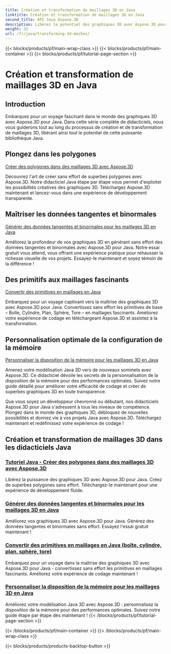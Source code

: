 ```yaml
---
title: Création et transformation de maillages 3D en Java
linktitle: Création et transformation de maillages 3D en Java
second_title: API Java Aspose.3D
description: Libérez le potentiel des graphiques 3D avec Aspose.3D pour Java. Créez, transformez et optimisez sans effort des maillages. Améliorez votre expérience de codage avec nos tutoriels.
weight: 31
url: /fr/java/transforming-3d-meshes/
---
```


{{< blocks/products/pf/main-wrap-class >}}
{{< blocks/products/pf/main-container >}}
{{< blocks/products/pf/tutorial-page-section >}}

# Création et transformation de maillages 3D en Java


## Introduction

Embarquez pour un voyage fascinant dans le monde des graphiques 3D avec Aspose.3D pour Java. Dans cette série complète de didacticiels, nous vous guiderons tout au long du processus de création et de transformation de maillages 3D, libérant ainsi tout le potentiel de cette puissante bibliothèque Java.

## Plongez dans les polygones 
[Créer des polygones dans des maillages 3D avec Aspose.3D](./create-polygons-in-meshes/)

Découvrez l'art de créer sans effort de superbes polygones avec Aspose.3D. Notre didacticiel Java étape par étape vous permet d'exploiter les possibilités créatives des graphiques 3D. Téléchargez Aspose.3D maintenant et lancez-vous dans une expérience de développement transparente.

## Maîtriser les données tangentes et binormales
[Générer des données tangentes et binormales pour les maillages 3D en Java](./generate-tangent-binormal-data/)

Améliorez la profondeur de vos graphiques 3D en générant sans effort des données tangentes et binormales avec Aspose.3D pour Java. Notre essai gratuit vous attend, vous offrant une expérience pratique pour rehausser la richesse visuelle de vos projets. Essayez-le maintenant et soyez témoin de la différence !

## Des primitifs aux maillages fascinants 
[Convertir des primitives en maillages en Java](./convert-primitives-to-meshes/)

Embarquez pour un voyage captivant vers la maîtrise des graphiques 3D avec Aspose.3D pour Java. Convertissez sans effort les primitives de base – Boîte, Cylindre, Plan, Sphère, Tore – en maillages fascinants. Améliorez votre expérience de codage en téléchargeant Aspose.3D et assistez à la transformation.

## Personnalisation optimale de la configuration de la mémoire 
[Personnaliser la disposition de la mémoire pour les maillages 3D en Java](./customize-mesh-memory-layout/)

Amenez votre modélisation Java 3D vers de nouveaux sommets avec Aspose.3D. Ce didacticiel dévoile les secrets de la personnalisation de la disposition de la mémoire pour des performances optimales. Suivez notre guide détaillé pour améliorer votre efficacité de codage et créer de superbes graphiques 3D en toute transparence.

Que vous soyez un développeur chevronné ou débutant, nos didacticiels Aspose.3D pour Java s'adressent à tous les niveaux de compétence. Plongez dans le monde des graphiques 3D, débloquez de nouvelles possibilités et donnez vie à vos projets Java avec Aspose.3D. Téléchargez maintenant et redéfinissez votre expérience de codage !
## Création et transformation de maillages 3D dans les didacticiels Java
### [Tutoriel Java - Créer des polygones dans des maillages 3D avec Aspose.3D](./create-polygons-in-meshes/)
Libérez la puissance des graphiques 3D avec Aspose.3D pour Java. Créez de superbes polygones sans effort. Téléchargez-le maintenant pour une expérience de développement fluide.
### [Générer des données tangentes et binormales pour les maillages 3D en Java](./generate-tangent-binormal-data/)
Améliorez vos graphiques 3D avec Aspose.3D pour Java. Générez des données tangentes et binormales sans effort. Essayez l'essai gratuit maintenant !
### [Convertir des primitives en maillages en Java (boîte, cylindre, plan, sphère, tore)](./convert-primitives-to-meshes/)
Embarquez pour un voyage dans la maîtrise des graphiques 3D avec Aspose.3D pour Java - convertissez sans effort les primitives en maillages fascinants. Améliorez votre expérience de codage maintenant !
### [Personnaliser la disposition de la mémoire pour les maillages 3D en Java](./customize-mesh-memory-layout/)
Améliorez votre modélisation Java 3D avec Aspose.3D : personnalisez la disposition de la mémoire pour des performances optimales. Suivez notre guide étape par étape dès maintenant !
{{< /blocks/products/pf/tutorial-page-section >}}

{{< /blocks/products/pf/main-container >}}
{{< /blocks/products/pf/main-wrap-class >}}

{{< blocks/products/products-backtop-button >}}
